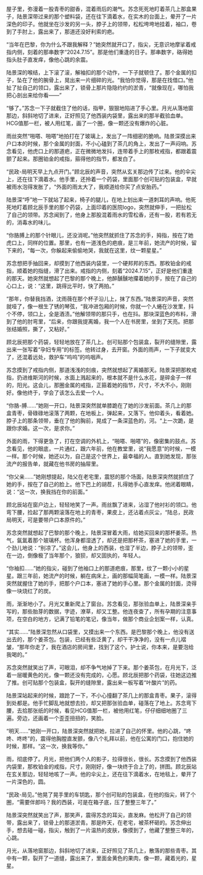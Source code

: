 屋子里，弥漫着一股青枣的甜香，混着雨后的潮气。苏念死死地盯着茶几上那盒果子，陆景深带过来的那个塑料袋，还在往下滴着水，在实木的台面上，晕开了一片深色的印子。他就坐在沙发的另一头，脖子上的领带，松松垮垮地挂着，袖口，卷到了手肘上，露出来了，那道还没好利索的疤。

“当年在巴黎，你为什么不跟我解释？”她突然就开口了，指尖，无意识地摩挲着戒指内侧，刻着的那串数字“2024.7.15”。那是他们重逢的日子。那串数字，硌得她指头肚子直发痒，像他心跳的余震。

陆景深的喉结，上下滚了滚，解袖扣的那个动作，一下子就顿住了。那个金属的扣子，坠在了他的腕骨上，晃出来一片细碎的光。“我怕你觉得，那是在找借口。”他扯了扯自己的领口，露出来了，锁骨上那片隐隐约约的淤青，“就像现在，哪怕我把心剖出来给你看——”

“够了。”苏念一下子就截住了他的话，指甲，狠狠地陷进了手心里。月光从落地窗那边，斜斜地切了进来，正好照见了他西装内袋里，露出来的那半截验血单。HCG值那一栏，被人用红笔，画了一个圈，像一颗还没有爆炸的心脏。

雨丝突然“啪嗒、啪嗒”地拍打在了玻璃上，发出了一阵细密的脆响。陆景深摸出来户口本的时候，那个金属的封面，不小心磕到了茶几的角上，发出了一声闷响。苏念看见，他虎口上的那道疤，正在微微地发抖，连带着手上的那枚戒指，都跟着震颤了起来。那圈铂金的戒指，箍得他的指节，都发白了。

“民政-局明天早上九点开门。”顾北辰的声音，突然从玄关那边传了过来。他的伞尖上，还在往下滴着水。他手里，还拎着一个药袋，里面那个创可贴的包装盒，早就被雨水泡得发胀了，“外面的雨太大了，我顺道给你买了点安胎药。”

陆景深“呼”地一下就站了起来，椅子的腿儿，在地上划出来一道刺耳的声响。他死死地盯着顾北辰手里的那个药袋，上面印着的医院logo，突然就伸手，一把扯松了自己的领带。苏念闻到了，他身上那股混着雨水的雪松香，还有一股，若有若无的，消毒水的味儿。

“你胳膊上的那个针眼儿，还没消呢。”他突然就抓住了苏念的手，拇指，按在了她虎口上，同样的位置。那里，也有一道浅色的疤痕，是三年前，她流产的时候，留下来的，“每一次，你躲起来偷偷地哭，我就在这里，纹一颗星星。”

苏念想把手抽回来，却摸到了他西装内袋里，一个硬邦邦的东西。那枚铂金的戒指，顺着她的指缝，滑了出来。戒指的内侧，刻着“2024.7.15”，正好是他们重逢的那天。她突然就想起了巴黎的那个晚上，他醉醺醺地攥着她的手，按在了自己的心口上，说：“这里，跳得比平时，快了两拍。”

“那年，你替我挡酒，沈雨薇在那个杯子沿儿上，抹了东西。”陆景深的声音，突然就哑了，像一根生了锈的琴弦，“我冲进包厢的时候，你就一个人蜷在沙发里，抖个不停，领口上，全是酒渍。”他解领带的那只手，也在抖。那块深蓝色的布料，滑到了他的肘弯里，“后来，你跟我提离婚，我一个人在书房里，坐到了天亮。把那张结婚照，撕了，又粘好。”

顾北辰把那个药袋，轻轻地放在了茶几上。创可贴那个包装盒，裂开的缝隙里，露出来一张写着“孕妇专用”的标签。他转过身，去开窗。外面的雨声，一下子就变大了，还混着远处，救护车“呜呜”的呜咽声。

苏念摸到了戒指内侧，那道浅浅的刻痕，突然就想起了离婚那天。陆景深把那枚戒指，扔进维斯河的时候，水面上溅起来的，根本就不是什么水花，是碎金子一样的，阳光。这会儿，那圈金属的戒指，正箍着她的指节，尺寸，不大不小，刚刚好。像他终于，学会了该怎么去爱一个人。

“你胳-膊……”她刚一开口，陆景深突然就单膝跪在了她的沙发前面。茶几上的那盒青枣，骨碌碌地滚落了两颗，在地板上，弹起来，又落下。他仰着头，看着她。脖子上的那条领带，垂在了他的胸前，晃成了一条深蓝色的，河。“上一次跪，是跟你求婚。这一次，是求你。”

外面的雨，下得更急了，打在空调的外机上，“啪嗒、啪嗒”的，像密集的鼓点。苏念看见，他的眼底，一片通红，跟六年前，他在教堂里，说“我愿意”的时候，一模一样。那个时候，她还以为，自己是这个世界上，最幸福的人。直到她发现，那张流产的报告单，就藏在他书房的抽屉里。

“你父亲……”她刚想提起，陆父在老宅里，震怒的那个场面，陆景深突然就抓住了她的手，按在了自己的脸上。他下巴上的胡茬，扎得她手心直发痒。他闭着眼睛，说：“这一次，换我挡在你的前面。”

顾北辰站在窗户边上，轻轻地笑了一声。雨丝飘了进来，沾湿了他衬衫的领口。他弯下腰，捡起了那两颗滚落在地上的青枣，果皮上，还沾着点灰尘，“陆总，民政局明天，可是要带户口本原件的。”

苏念突然就想起了巴黎的那个晚上，陆景深冒着大雨，给她买回来的那杯姜茶。热气，氤氲着那个玻璃杯。他浑身都湿透了，却还是把那杯茶，塞进了她的手里，一个劲儿地说：“别凉了。”这会儿，他身上的西装，也湿了半边，脖子上的领带，歪在一边，倒像极了当年那个，狼狈，却又固执的，年轻人。

“你袖扣……”她的指尖，碰到了他袖口上的那道疤痕，那里，纹了一颗小小的星星。跟三年前，她流产的时候，躺在病床上，画的那幅简笔画，一模一样。陆景深突然就握住了她的手，把那个户口本，塞进了她的手心里。那个金属的封面，烫得像一块烧红了的炭。

雨，渐渐地小了。月光又重新爬上了窗台。苏念看见，那张验血单上，陆景深亲手写的，那些胎芽的数据，字迹，潦草，却又工整。他连夜查了，所有孕期的注意事项，在空白的地方，记满了铅笔的笔记，像当年，做那个商业企划案一样，认真。

“其实……”陆景深忽然从口袋里，又摸出来一个东西。是巴黎那个晚上，他没有送出去的，那个姜茶包。包装，已经有些泛黄了，却干干净净的，没有一点儿褶皱，“那年你走了，我在酒店的房间里，找到了这个。护士说，你本来，是要泡给我喝的。”

苏念突然就笑出了声，可眼泪，却不争气地掉了下来。那个姜茶包，在月光下，泛着一层暖黄色的光，像一颗还没有完成的，心愿。顾北辰把那个药袋，往她这边推了推。创可贴那个包装盒，裂开的缝隙里，露出来一板写着“叶酸片”的药。

陆景深站起来的时候，踉跄了一下，不小心撞翻了茶几上的那盒青枣。果子，滚得到处都是。他手忙脚乱地就想去捡，却又把那张验血单，碰落在了地上。苏念弯下腰，去拾那张纸的时候，看见HCG值那一栏，被他用红笔，仔仔细细地圈了三遍。旁边，还画着一个歪歪扭扭的，笑脸。

“明天……”她刚一开口，陆景深突然就把她，拉进了自己的怀里。他的心跳，“咚咚、咚咚”的，震得他胸膛直发颤，像八个礼拜以前，他在公寓的门口，抱住她的时候，那样。“这一次，换我等你。”

雨，彻底停了。月光，把他们两个人的影子，拉得很长，很长。苏念摸到了他西装内袋里，那枚铂金的戒指，尺寸，刚刚好，像一块终于合上了的，拼图。顾北辰站在玄关那边，轻轻地咳了一声。他的伞尖上，还在往下滴着水，在地毯上，晕开了一片深色的，圆。

“民政-局见。”他晃了晃手里的车钥匙，那个创可贴的包装盒，在他的指尖，转了个圈，“需要伴郎吗？我的西装，可是在箱子底，压了整整三年了。”

陆景深突然就笑出了声，那笑声，震得苏念的耳尖，直发麻。他松开了自己的领带，露出来了，锁骨上的那道淤青。那是昨天，在老宅，被茶杯砸的。苏念伸出手，想去碰一碰，指尖，触到了一片温热的皮肤，像摸到了，他藏了整整三年的，心跳。

月光，从落地窗那边，斜斜地切了进来，正好照见了茶几上，散落的那些青枣。其中有一颗，裂开了一道缝，露出来了，里面金黄色的果肉，像一颗，藏着光的，星星。
